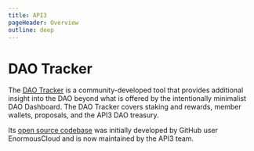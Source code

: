 ```yaml
---
title: API3
pageHeader: Overview
outline: deep
---
```


<PageHeader/>

# DAO Tracker

The [DAO Tracker](https://tracker.api3.org/) is a community-developed tool that
provides additional insight into the DAO beyond what is offered by the
intentionally minimalist DAO Dashboard. The DAO Tracker covers staking and
rewards, member wallets, proposals, and the API3 DAO treasury.

Its [open source codebase](https://github.com/api3dao/api3-tracker) was
initially developed by GitHub user EnormousCloud and is now maintained by the
API3 team.
